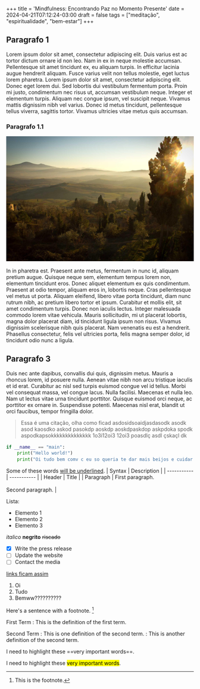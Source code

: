 +++
title = 'Mindfulness: Encontrando Paz no Momento Presente'
date = 2024-04-21T07:12:24-03:00
draft = false
tags = ["meditação", "espiritualidade", "bem-estar"]
+++

## Paragrafo 1

Lorem ipsum dolor sit amet, consectetur adipiscing elit. Duis varius est ac tortor dictum ornare id non leo. Nam in ex in neque molestie accumsan. Pellentesque sit amet tincidunt ex, eu aliquam turpis. In efficitur lacinia augue hendrerit aliquam. Fusce varius velit non tellus molestie, eget luctus lorem pharetra. Lorem ipsum dolor sit amet, consectetur adipiscing elit. Donec eget lorem dui. Sed lobortis dui vestibulum fermentum porta. Proin mi justo, condimentum nec risus ut, accumsan vestibulum neque. Integer et elementum turpis. Aliquam nec congue ipsum, vel suscipit neque. Vivamus mattis dignissim nibh vel varius. Donec id metus tincidunt, pellentesque tellus viverra, sagittis tortor. Vivamus ultricies vitae metus quis accumsan.

### Paragrafo 1.1

![asdasd](2.jpg)

In in pharetra est. Praesent ante metus, fermentum in nunc id, aliquam pretium augue. Quisque neque sem, elementum tempus lorem non, elementum tincidunt eros. Donec aliquet elementum ex quis condimentum. Praesent at odio tempor, aliquam eros in, lobortis neque. Cras pellentesque vel metus ut porta. Aliquam eleifend, libero vitae porta tincidunt, diam nunc rutrum nibh, ac pretium libero tortor et ipsum. Curabitur et mollis elit, sit amet condimentum turpis. Donec non iaculis lectus. Integer malesuada commodo lorem vitae vehicula. Mauris sollicitudin, mi ut placerat lobortis, magna dolor placerat diam, id tincidunt ligula ipsum non risus. Vivamus dignissim scelerisque nibh quis placerat. Nam venenatis eu est a hendrerit. Phasellus consectetur, felis vel ultricies porta, felis magna semper dolor, id tincidunt odio nunc a ligula.

## Paragrafo 3

Duis nec ante dapibus, convallis dui quis, dignissim metus. Mauris a rhoncus lorem, id posuere nulla. Aenean vitae nibh non arcu tristique iaculis et id erat. Curabitur ac nisl sed turpis euismod congue vel id tellus. Morbi vel consequat massa, vel congue lacus. Nulla facilisi. Maecenas et nulla leo. Nam ut lectus vitae urna tincidunt porttitor. Quisque euismod orci neque, ac porttitor ex ornare in. Suspendisse potenti. Maecenas nisl erat, blandit ut orci faucibus, tempor fringilla dolor.

> Essa é uma citação, olha como ficad asdosidsoaidjasdasodk asodk asod kaosdko askod pasokdp aoskdp aoskdpaskdop askpdoka spodk aspodkapsokkkkkkkkkkkkkk 1o3i12oi3 12oi3 poasdlç asdl çskaçl dk

```python
if __name__ == "main":
    print("Hello world!")
    print("Oi tudo bem comv c eu so queria te dar mais beijos e cuidar de vc mas aparentemente eu sou frio eu tenho a habilidade de tirar a felicidade de todos que eu toco, sou sem sal, morno, e isso é desatraente.")
```
Some of these words <ins>will be underlined</ins>.
| Syntax      | Description |
| ----------- | ----------- |
| Header      | Title |
| Paragraph   | First paragraph. <br><br> Second paragraph. |

Lista:

- Elemento 1
- Elemento 2
- Elemento 3

*italico*
**negrito**
~~riscado~~


- [x] Write the press release
- [ ] Update the website
- [ ] Contact the media

[links ficam assim](google.com)

1. Oi
2. Tudo
3. Bemww??????????

Here's a sentence with a footnote. [^1]

[^1]: This is the footnote.

First Term
: This is the definition of the first term.

Second Term
: This is one definition of the second term.
: This is another definition of the second term.

I need to highlight these ==very important words==.

I need to highlight these <mark>very important words</mark>.
